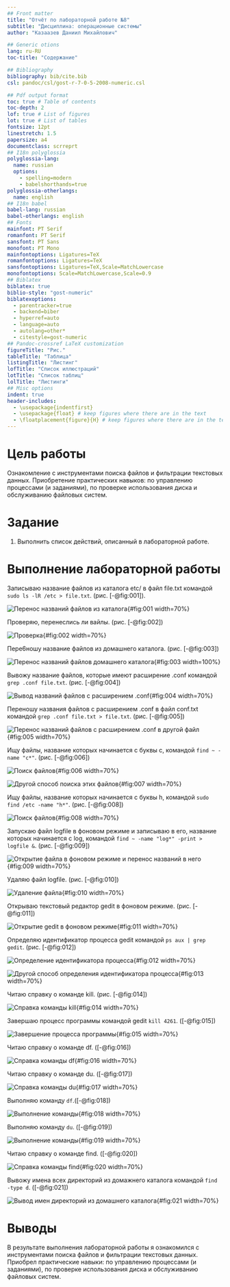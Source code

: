 ```yaml
---
## Front matter
title: "Отчёт по лабораторной работе №8"
subtitle: "Дисциплина: операционные системы"
author: "Казаазев Даниил Михайлович"

## Generic otions
lang: ru-RU
toc-title: "Содержание"

## Bibliography
bibliography: bib/cite.bib
csl: pandoc/csl/gost-r-7-0-5-2008-numeric.csl

## Pdf output format
toc: true # Table of contents
toc-depth: 2
lof: true # List of figures
lot: true # List of tables
fontsize: 12pt
linestretch: 1.5
papersize: a4
documentclass: scrreprt
## I18n polyglossia
polyglossia-lang:
  name: russian
  options:
	- spelling=modern
	- babelshorthands=true
polyglossia-otherlangs:
  name: english
## I18n babel
babel-lang: russian
babel-otherlangs: english
## Fonts
mainfont: PT Serif
romanfont: PT Serif
sansfont: PT Sans
monofont: PT Mono
mainfontoptions: Ligatures=TeX
romanfontoptions: Ligatures=TeX
sansfontoptions: Ligatures=TeX,Scale=MatchLowercase
monofontoptions: Scale=MatchLowercase,Scale=0.9
## Biblatex
biblatex: true
biblio-style: "gost-numeric"
biblatexoptions:
  - parentracker=true
  - backend=biber
  - hyperref=auto
  - language=auto
  - autolang=other*
  - citestyle=gost-numeric
## Pandoc-crossref LaTeX customization
figureTitle: "Рис."
tableTitle: "Таблица"
listingTitle: "Листинг"
lofTitle: "Список иллюстраций"
lotTitle: "Список таблиц"
lolTitle: "Листинги"
## Misc options
indent: true
header-includes:
  - \usepackage{indentfirst}
  - \usepackage{float} # keep figures where there are in the text
  - \floatplacement{figure}{H} # keep figures where there are in the text
---
```


# Цель работы

Ознакомление с инструментами поиска файлов и фильтрации текстовых данных.
Приобретение практических навыков: по управлению процессами (и заданиями), по
проверке использования диска и обслуживанию файловых систем.

# Задание

1. Выполнить список действий, описанный в лабораторной работе.

# Выполнение лабораторной работы

Записываю название файлов из каталога etc/ в файл file.txt командой ```sudo ls -lR /etc > file.txt```. (рис. [-@fig:001]).

![Перенос названий файлов из каталога](image/1.png){#fig:001 width=70%}

Проверяю, перенеслись ли вайлы. (рис. [-@fig:002])

![Проверка](image/2.png){#fig:002 width=70%}

Пере6ношу название файлов из домашнего каталога. (рис. [-@fig:003])

![Перенос названий файлов домашнего каталога](image/3.png){#fig:003 width=100%}

Вывожу название файлов, которые имеют расширение .conf командой ```grep .conf file.txt```. (рис. [-@fig:004])

![Вывод названий файлов с расширением .conf](image/4.png){#fig:004 width=70%}

Переношу названия файлов с расширением .conf в файл conf.txt командой ```grep .conf file.txt > file.txt```. (рис. [-@fig:005])

![Перенос названий файлов с расширением .conf в другой файл](image/5.png){#fig:005 width=70%}

Ищу файлы, название которых начинается с буквы с, командой ```find ~ -name "c*"```. (рис. [-@fig:006])

![Поиск файлов](image/6.png){#fig:006 width=70%}

![Другой способ поиска этих файлов](image/7.png){#fig:007 width=70%}

Ищу файлы, название которых начинается с буквы h, командой ```sudo find /etc -name "h*"```. (рис. [-@fig:008])

![Поиск файлов](image/8.png){#fig:008 width=70%}

Запускаю файл logfile в фоновом режиме и записываю в его, название которых начинается с log, командой ```find ~ -name "log*" -print > logfile &```. (рис. [-@fig:009])

![Открытие файла в фоновом режиме и перенос названий в него](image/9.png){#fig:009 width=70%}

Удаляю файл logfile. (рис. [-@fig:010])

![Удаление файла](image/10.png){#fig:010 width=70%}

Открываю текстовый редактор gedit в фоновом режиме. (рис. [-@fig:011])

![Открытие gedit в фоновом режиме](image/11.png){#fig:011 width=70%}

Определяю идентификатор процесса gedit командой ```ps aux | grep gedit```. (рис. [-@fig:012])

![Определение идентификатора процесса](image/12.png){#fig:012 width=70%}

![Другой способ определения идентификатора процесса](image/13.png){#fig:013 width=70%}

Читаю справку о команде kill. (рис. [-@fig:014])

![Справка команды kill](image/14.png){#fig:014 width=70%}

Завершаю процесс программы командой gedit ```kill 4261```. ([-@fig:015])

![Завершение процесса программы](image/15.png){#fig:015 width=70%}

Читаю справку о команде df. ([-@fig:016])

![Справка команды df](image/16.png){#fig:016 width=70%}

Читаю справку о команде du. ([-@fig:017])

![Справка команды du](image/17.png){#fig:017 width=70%}

Выполняю команду ```df```.([-@fig:018])

![Выполнение команды](image/18.png){#fig:018 width=70%}

Выполняю команду ```du```. ([-@fig:019])

![Выполнение команды](image/19.png){#fig:019 width=70%}

Читаю справку о команде find. ([-@fig:020])

![Справка команды find](image/20.png){#fig:020 width=70%}

Вывожу имена всех директорий из домажнего каталога командой ```find -type d```. ([-@fig:021])

![Вывод имен директорий из домашнего каталога](image/21.png){#fig:021 width=70%}

# Выводы

В результате выполнения лабораторной работы я ознакомился с инструментами поиска файлов и фильтрации текстовых данных. Приобрел практические навыки: по управлению процессами (и заданиями), по проверке использования диска и обслуживанию файловых систем.
